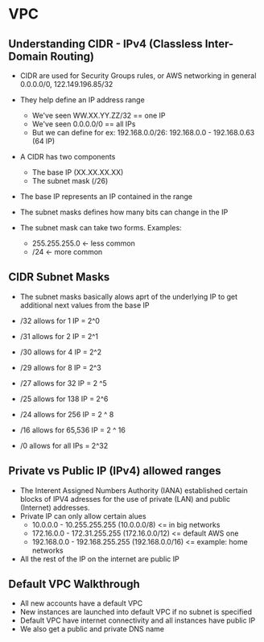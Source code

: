# VPC

## Understanding CIDR - IPv4 (Classless Inter-Domain Routing)

- CIDR are used for Security Groups rules, or AWS networking in general 0.0.0.0/0, 122.149.196.85/32
- They help define an IP address range
  - We've seen WW.XX.YY.ZZ/32 == one IP
  - We've seen 0.0.0.0/0 == all IPs
  - But we can define for ex: 192.168.0.0/26: 192.168.0.0 - 192.168.0.63 (64 IP)

- A CIDR has two components
  - The base IP (XX.XX.XX.XX)
  - The subnet mask (/26)

- The base IP represents an IP contained in the range
- The subnet masks defines how many bits can change in the IP

- The subnet mask can take two forms. Examples:
   - 255.255.255.0  <- less common
   - /24            <- more common

## CIDR Subnet Masks

- The subnet masks basically alows aprt of the underlying IP to get additional next values from the base IP

- /32 allows for 1 IP = 2^0
- /31 allows for 2 IP = 2^1
- /30 allows for 4 IP = 2^2
- /29 allows for 8 IP = 2^3
- /27 allows for 32 IP = 2 ^5
- /25 allows for 138 IP = 2^6
- /24 allows for 256 IP = 2 ^ 8
- /16 allows for  65,536 IP = 2 ^ 16
- /0 allows for all IPs = 2^32

## Private vs Public IP (IPv4) allowed ranges

- The Interent Assigned Numbers Authority (IANA) established certain blocks of IPV4 adresses for the use of private (LAN) and public
  (Internet) addresses.
- Private IP can only allow certain  alues
  - 10.0.0.0 - 10.255.255.255  (10.0.0.0/8) <= in big networks
  - 172.16.0.0 - 172.31.255.255 (172.16.0.0/12) <= default AWS one
  - 192.168.0.0 - 192.168.255.255 (192.168.0.0/16) <= example: home networks
- All the rest of the IP on the internet are public IP

## Default VPC Walkthrough

- All new accounts have a default VPC
- New instances are launched into default VPC if no subnet is specified
- Default VPC have internet connectivity and all instances have public IP
- We also get a public and private DNS name 

